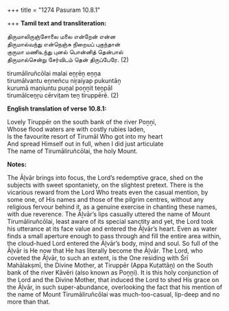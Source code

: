 +++
title = "1274 Pasuram 10.8.1"

+++
**Tamil text and transliteration:**

திருமாலிருஞ்சோலை மலை என்றேன் என்ன  
திருமால்வந்து என்நெஞ்சு நிறையப் புகுந்தான்  
குருமா மணிஉந்து புனல் பொன்னித் தென்பால்  
திருமால்சென்று சேர்விடம் தென் திருப்பேரே. (2)

tirumāliruñcōlai malai eṉṟēṉ eṉṉa  
tirumālvantu eṉneñcu niṟaiyap pukuntāṉ  
kurumā maṇiuntu puṉal poṉṉit teṉpāl  
tirumālceṉṟu cērviṭam teṉ tiruppērē. (2)

**English translation of verse 10.8.1:**

Lovely Tiruppēr on the south bank of the river Poṉṉi,  
Whose flood waters are with costly rubies laden,  
Is the favourite resort of Tirumāl Who got into my heart  
And spread Himself out in full, when I did just articulate  
The name of Tirumāliruñcōlai, the holy Mount.

**Notes:**

The Āḻvār brings into focus, the Lord’s redemptive grace, shed on the subjects with sweet spontaniety, on the slightest pretext. There is the vicarious reward from the Lord Who treats even the casual mention, by some one, of His names and those of the pilgrim centres, without any religious fervour behind it, as a genuine exercise in chanting these names, with due reverence. The Āḻvār’s lips casually uttered the name of Mount Tirumāliruñcōlai, least aware of its special sanctity and yet, the Lord took his utterance at its face value and entered the Āḻvār’s heart. Even as water finds a small aperture enough to pass through and fill the entire area within, the cloud-hued Lord entered the Āḻvār’s body, mind and soul. So full of the Āḻvār is He now that He has literally become the Āḻvār. The Lord, who coveted the Āḻvār, to such an extent, is the One residing with Śrī Mahālakṣmī, the Divine Mother, at Tiruppēr (Appa Kuṭattāṉ) on the South bank of the river Kāvēri (also known as Poṉṉi). It is this holy conjunction of the Lord and the Divine Mother, that induced the Lord to shed His grace on the Āḻvār, in such super-abundance, overlooking the fact that his mention of the name of Mount Tirumāliruñcōlai was much-too-casual, lip-deep and no more than that.


